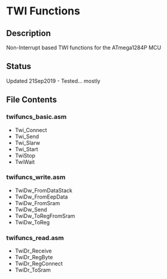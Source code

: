 # TWI Functions
## Description
Non-Interrupt based TWI functions for the ATmega1284P MCU
## Status
Updated 21Sep2019 - Tested... mostly
## File Contents
### twifuncs_basic.asm
- Twi_Connect
- Twi_Send
- Twi_Slarw
- Twi_Start
- TwiStop
- TwiWait
### twifuncs_write.asm
- TwiDw_FromDataStack
- TwiDw_FromEepData
- TwiDw_FromSram
- TwiDw_Send
- TwiDw_ToRegFromSram
- TwiDw_ToReg
### twifuncs_read.asm
- TwiDr_Receive
- TwiDr_RegByte
- TwiDr_RegConnect
- TwiDr_ToSram

